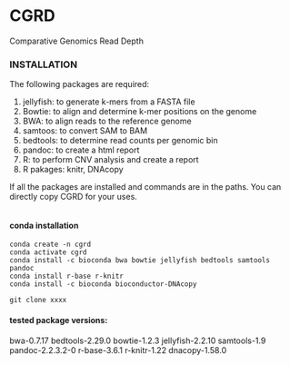 # CGRD
Comparative Genomics Read Depth

### INSTALLATION
The following packages are required:
1. jellyfish: to generate k-mers from a FASTA file
2. Bowtie: to align and determine k-mer positions on the genome
3. BWA: to align reads to the reference genome
4. samtoos: to convert SAM to BAM
5. bedtools: to determine read counts per genomic bin
6. pandoc: to create a html report
7. R: to perform CNV analysis and create a report
8. R pakages: knitr, DNAcopy

If all the packages are installed and commands are in the paths. You can directly copy CGRD for your uses.

```

```

#### conda installation
```
conda create -n cgrd
conda activate cgrd
conda install -c bioconda bwa bowtie jellyfish bedtools samtools pandoc
conda install r-base r-knitr
conda install -c bioconda bioconductor-DNAcopy

git clone xxxx

```

#### tested package versions:
bwa-0.7.17
bedtools-2.29.0
bowtie-1.2.3
jellyfish-2.2.10
samtools-1.9
pandoc-2.2.3.2-0
r-base-3.6.1
r-knitr-1.22
dnacopy-1.58.0

